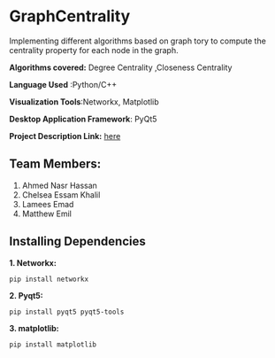 # GraphCentrality
Implementing different algorithms based on graph tory to compute the centrality property for each node in the graph. 

**Algorithms covered:**
 Degree Centrality ,Closeness Centrality

**Language Used** :Python/C++ 

**Visualization Tools**:Networkx, Matplotlib

**Desktop Application Framework**: PyQt5

**Project Description Link:**   [here](https://docs.google.com/document/d/1nzpcXPAZcPWMdtSp2zQEsmFlmfS7dyFqJ--ukhebsMU/mobilebasic?fbclid=IwAR268L274lN7Ty-SUyt3BHG_oQ7pAy-7oXZhB2AWQYXypd1nec2RlFC1O1U)

## Team Members:

1. Ahmed Nasr Hassan 
2. Chelsea Essam Khalil 
3. Lamees Emad
4. Matthew Emil


## Installing Dependencies

**1. Networkx:**
```
pip install networkx
```

**2. Pyqt5:**
```
pip install pyqt5 pyqt5-tools
```
**3. matplotlib:**
```
pip install matplotlib
```
